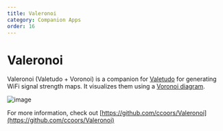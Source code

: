 ```yaml
---
title: Valeronoi
category: Companion Apps
order: 16
---
```

# Valeronoi

Valeronoi (Valetudo + Voronoi) is a companion for [Valetudo](https://valetudo.cloud) for generating WiFi signal strength maps. It visualizes them using a [Voronoi diagram](https://en.wikipedia.org/wiki/Voronoi_diagram).

![image](./img/valeronoi.png)


For more information, check out [https://github.com/ccoors/Valeronoi](https://github.com/ccoors/Valeronoi)
